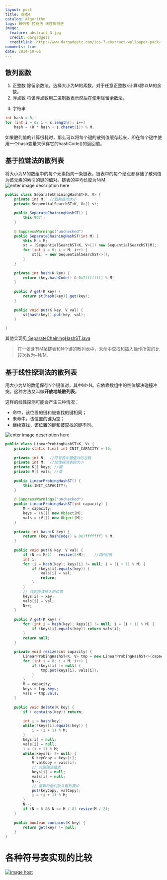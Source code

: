 ```yaml
---
layout: post
title: 查找4
catalog: Algorithm
tags: 散列表 拉链法 线性探测法
image:
  feature: abstract-3.jpg
  credit: dargadgetz
  creditlink: http://www.dargadgetz.com/ios-7-abstract-wallpaper-pack-for-iphone-5-and-ipod-touch-retina/
comments: true
date: 2014-10-06
---
```


## 散列函数


 1. 正整数
除留余数法，选择大小为M的素数，对于任意正整数k计算k除以M的余数。
 2. 浮点数
将该浮点数用二进制数表示然后在使用除留余数法。
<!-- more -->
 3. 字符串
```java
int hash = 0;
for (int i = 0; i < s.length(); i++)
    hash = (R * hash + s.charAt(i)) % M;
```

如果散列值的计算很耗时，那么可以将每个键的散列值缓存起来，即在每个键中使用一个hash变量来保存它的hashCode()的返回值。
## 基于拉链法的散列表
将大小为M的数组中的每个元素指向一条链表，链表中的每个结点都存储了散列值为该元素的索引的键的值对。链表的平均长度为N/M.
![enter image description here](http://algs4.cs.princeton.edu/34hash/images/separate-chaining.png)


```java
public class SeparateChainingHashST<K, V> {
    private int M;  //散列表的大小
    private SequentialSearchST<K, V>[] st;
    
    public SeparateChainingHashST() {
        this(997);
    }
    
    @ SuppressWarnings("unchecked")
    public SeparateChainingHashST(int M) {
        this.M = M;
        st = (SequentialSearchST<K, V>[]) new SequentialSearchST[M];
        for (int i = 0; i < M; i++) {
            st[i] = new SequentialSearchST<>();
        }
    }
    
    private int hash(K key) {
        return (key.hashCode() & 0x7fffffff) % M;
    }
    
    public V get(K key) {
        return st[hash(key)].get(key);
    }
    
    public void put(K key, V val) {
        st[hash(key)].put(key, val);
    }

}
```
其他实现见[ SeparateChainingHashST.java ](http://algs4.cs.princeton.edu/34hash/SeparateChainingHashST.java.html)

> 在一张含有M条链表和N个键的散列表中，未命中查找和插入操作所需的比较次数为~N/M.

## 基于线性探测法的散列表
用大小为M的数组保存N个键值对，其中M>N。它依靠数组中的空位解决碰撞冲突。这种方法又叫做**开放地址散列表**。

这样的线性探测可能会产生三种情况：

- 命中，该位置的键和被查找的键相同；
- 未命中，该位置的键为空；
- 继续查找，该位置的键和被查找的键不同。

![enter image description here](http://algs4.cs.princeton.edu/34hash/images/linear-probing.png)

```java
public class LinearProbingHashST<K, V> {
    private static final int INIT_CAPACITY = 16;
    
    private int N;  //符号表中键值对的总数
    private int M;  //线性探测表的大小
    private K[] keys; //键
    private V[] vals; //值
    
    public LinearProbingHashST() {
        this(INIT_CAPACITY);
    }
    
    @ SuppressWarnings("unchecked")
    public LinearProbingHashST(int capacity) {
        M = capacity;
        keys = (K[]) new Object[M];
        vals = (V[]) new Object[M];
    }
    
    private int hash(K key) {
        return (key.hashCode() & 0x7fffffff) % M;
    }
    
    public void put(K key, V val) {
        if (N >= M/2)   resize(2*M);    //将M加倍
        int i;
        for (i = hash(key); keys[i] != null; i = (i + 1) % M) {
            if (keys[i].equals(key)) {
                vals[i] = val;
                return;
            }
        }
        // 找到应该插入的位置
        keys[i] = key;
        vals[i] = val;
        N++;
    }
    
    public V get(K key) {
        for (int i = hash(key); keys[i] != null; i = (i + 1) % M) {
            if (keys[i].equals(key)) return vals[i];
        }
        return null;
    }
    
    private void resize(int capacity) {
        LinearProbingHashST<K, V> tmp = new LinearProbingHashST<>(capacity);
        for (int i = 0; i < M; i++) {
            if (keys[i] != null) {
                tmp.put(keys[i], vals[i]);
            }
        }
        M = capacity;
        keys = tmp.keys;
        vals = tmp.vals;
    }
    
    public void delete(K key) {
        if (!contains(key)) return;
        
        int i = hash(key);
        while(!keys[i].equals(key)) {
            i = (i + 1) % M;
        }
        keys[i] = null;
        vals[i] = null;
        i = (i + 1) % M;
        while(keys[i] != null) {
            K keyCopy = keys[i];
            V valCopy = vals[i];
            // 先删除该结点
            keys[i] = null;
            vals[i] = null;
            N--;
            // 重新将他们放入散列表中
            put(keyCopy, valCopy);
            i = (i + 1) % M;
        }
        N--;
        if (N > 0 && N == M / 8) resize(M / 2);
    }
    
    public boolean contains(K key) {
        return get(key) != null;
    }
}
```

# 各种符号表实现的比较
<a href="http://imgbox.com/m5Rl8axS" target="_blank"><img src="http://i.imgbox.com/m5Rl8axS.jpg" alt="image host"/></a>

